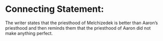 # Connecting Statement:

The writer states that the priesthood of Melchizedek is better than Aaron’s priesthood and then reminds them that the priesthood of Aaron did not make anything perfect.